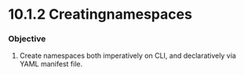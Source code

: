 # 10.1.2 Creatingnamespaces

### Objective

1. Create namespaces both imperatively on CLI, and declaratively via YAML manifest file.
